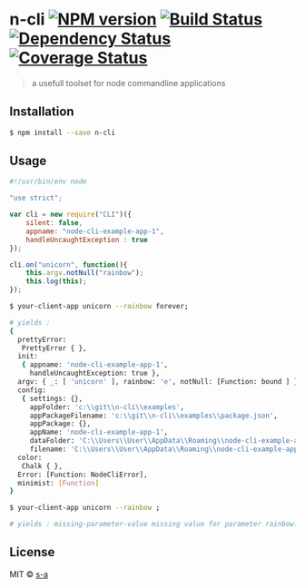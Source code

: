 # n-cli [![NPM version][npm-image]][npm-url] [![Build Status][travis-image]][travis-url] [![Dependency Status][daviddm-image]][daviddm-url] [![Coverage Status](https://coveralls.io/repos/github/s-a/n-cli/badge.svg?branch=master)](https://coveralls.io/github/s-a/n-cli?branch=master)
> a usefull toolset for node commandline applications

## Installation

```sh
$ npm install --save n-cli
```

## Usage

```js
#!/usr/bin/env node

"use strict";

var cli = new require("CLI")({
    silent: false,
    appname: "node-cli-example-app-1",
    handleUncaughtException : true
});

cli.on("unicorn", function(){
    this.argv.notNull("rainbow");
    this.log(this);
});
```
```sh
$ your-client-app unicorn --rainbow forever;

# yields :
{
  prettyError:
   PrettyError { },
  init:
   { appname: 'node-cli-example-app-1',
     handleUncaughtException: true },
  argv: { _: [ 'unicorn' ], rainbow: 'e', notNull: [Function: bound ] },
  config:
   { settings: {},
     appFolder: 'c:\\git\\n-cli\\examples',
     appPackageFilename: 'c:\\git\\n-cli\\examples\\package.json',
     appPackage: {},
     appName: 'node-cli-example-app-1',
     dataFolder: 'C:\\Users\\User\\AppData\\Roaming\\node-cli-example-app-1',
     filename: 'C:\\Users\\User\\AppData\\Roaming\\node-cli-example-app-1\\config.json' },
  color:
   Chalk { },
  Error: [Function: NodeCliError],
  minimist: [Function]
}
```
```sh
$ your-client-app unicorn --rainbow ;

# yields : missing-parameter-value missing value for parameter rainbow.
```



## License

MIT © [s-a](https://github.com/s-a)


[npm-image]: https://badge.fury.io/js/n-cli.svg
[npm-url]: https://npmjs.org/package/n-cli
[travis-image]: https://travis-ci.org/s-a/n-cli.svg?branch=master
[travis-url]: https://travis-ci.org/s-a/n-cli
[daviddm-image]: https://david-dm.org/s-a/n-cli.svg?theme=shields.io
[daviddm-url]: https://david-dm.org/s-a/n-cli
[coveralls-image]: https://coveralls.io/repos/s-a/n-cli/badge.svg
[coveralls-url]: https://coveralls.io/r/s-a/n-cli
